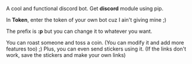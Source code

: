 A cool and functional discord bot. Get **discord** module using pip. 

In **Token**, enter the token of your own bot cuz I ain't giving mine ;) 

The prefix is **:p** but you can change it to whatever you want.

You can roast someone and toss a coin. (You can modify it and add more features too) ;)
Plus, you can even send stickers using it. (If the links don't work, save the stickers and make your own links)
